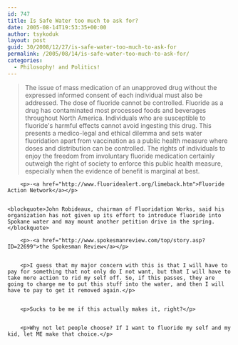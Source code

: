 ```yaml
---
id: 747
title: Is Safe Water too much to ask for?
date: 2005-08-14T19:53:35+00:00
author: tsykoduk
layout: post
guid: 30/2008/12/27/is-safe-water-too-much-to-ask-for
permalink: /2005/08/14/is-safe-water-too-much-to-ask-for/
categories:
  - Philosophy! and Politics!
---
```

<blockquote>The issue of mass medication of an unapproved drug without the expressed informed consent of each individual must also be addressed. The dose of fluoride cannot be controlled. Fluoride as a drug has contaminated most processed foods and beverages throughout North America. Individuals who are susceptible to fluoride's harmful effects cannot avoid ingesting this drug. This presents a medico-legal and ethical dilemma and sets water fluoridation apart from vaccination as a public health measure where doses and distribution can be controlled. The rights of individuals to enjoy the freedom from involuntary fluoride medication certainly outweigh the right of society to enforce this public health measure, especially when the evidence of benefit is marginal at best.</blockquote>

		<p>-<a href="http://www.fluoridealert.org/limeback.htm">Fluoride Action Network</a></p>


	<blockquote>John Robideaux, chairman of Fluoridation Works, said his organization has not given up its effort to introduce fluoride into Spokane water and may mount another petition drive in the spring.</blockquote>

		<p>-<a href="http://www.spokesmanreview.com/top/story.asp?ID=22699">the Spokesman Review</a></p>


		<p>I guess that my major concern with this is that I will have to pay for something that not only do I not want, but that I will have to take more action to rid my self off. So, if this passes, they are going to charge me to put this stuff into the water, and then I will have to pay to get it removed again.</p>


		<p>Sucks to be me if this actually makes it, right?</p>


		<p>Why not let people choose? If I want to fluoride my self and my kid, let ME make that choice.</p>